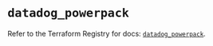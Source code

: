 # `datadog_powerpack`

Refer to the Terraform Registry for docs: [`datadog_powerpack`](https://registry.terraform.io/providers/datadog/datadog/3.50.0/docs/resources/powerpack).
